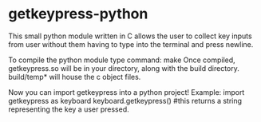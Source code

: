 # getkeypress-python
This small python module written in C allows the user to collect key inputs from user without them having to type into the terminal and press newline.

To compile the python module type command:
make
Once compiled, getkeypress.so will be in your directory, along with the build directory. build/temp* will house the c object files.

Now you can import getkeypress into a python project! 
Example:
import getkeypress as keyboard
keyboard.getkeypress() #this returns a string representing the key a user pressed.

